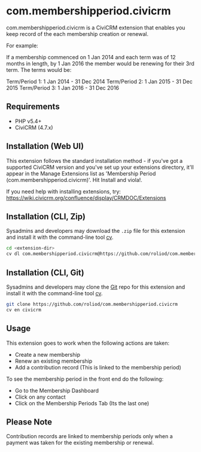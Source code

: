 # com.membershipperiod.civicrm


com.membershipperiod.civicrm is a CiviCRM extension that enables you keep record of the each membership creation or renewal.

For example:

If a membership commenced on 1 Jan 2014 and each term was of 12 months in length, by 1 Jan 2016 the member would be renewing for their 3rd term. The terms would be:

Term/Period 1: 1 Jan 2014 - 31 Dec 2014
Term/Period 2: 1 Jan 2015 - 31 Dec 2015
Term/Period 3: 1 Jan 2016 - 31 Dec 2016

## Requirements

* PHP v5.4+
* CiviCRM (4.7.x)

## Installation (Web UI)

This extension follows the standard installation method - if you've got a supported CiviCRM version and you've set up your extensions directory, it'll appear in the Manage Extensions list as 'Membership Period (com.membershipperiod.civicrm)'. Hit Install and viola!.

If you need help with installing extensions, try: https://wiki.civicrm.org/confluence/display/CRMDOC/Extensions

## Installation (CLI, Zip)

Sysadmins and developers may download the `.zip` file for this extension and
install it with the command-line tool [cv](https://github.com/civicrm/cv).

```bash
cd <extension-dir>
cv dl com.membershipperiod.civicrm@https://github.com/roliod/com.membershipperiod.civicrm/archive/master.zip
```

## Installation (CLI, Git)

Sysadmins and developers may clone the [Git](https://en.wikipedia.org/wiki/Git) repo for this extension and
install it with the command-line tool [cv](https://github.com/civicrm/cv).

```bash
git clone https://github.com/roliod/com.membershipperiod.civicrm
cv en civicrm
```

## Usage

This extension goes to work when the following actions are taken:

* Create a new membership
* Renew an existing membership
* Add a contribution record (This is linked to the membership period)

To see the membership period in the front end do the following:

* Go to the Membership Dashboard
* Click on any contact
* Click on the Membership Periods Tab (Its the last one)


## Please Note

Contribution records are linked to membership periods only when a payment was taken for the existing membership or renewal.
